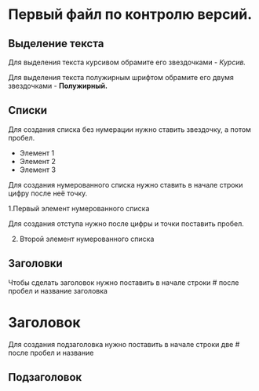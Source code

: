# Первый файл по контролю версий.


## Выделение текста
Для выделения текста курсивом обрамите его звездочками - *Курсив.*

Для выделения текста полужирным шрифтом обрамите его двумя звездочками - **Полужирный.**

## Списки
Для создания списка без нумерации нужно ставить звездочку, а потом пробел.

* Элемент 1
* Элемент 2
* Элемент 3

Для создания нумерованного списка нужно ставить в начале строки цифру после неё точку.

1.Первый элемент нумерованного списка

Для создания отступа нужно после цифры и точки поставить пробел.

2. Второй элемент нумерованного списка

## Заголовки

 Чтобы сделать заголовок нужно поставить в начале строки #  после пробел и название заголовка
# Заголовок

Для создания подзаголовка нужно поставить в начале строки две # после пробел и название

## Подзаголовок